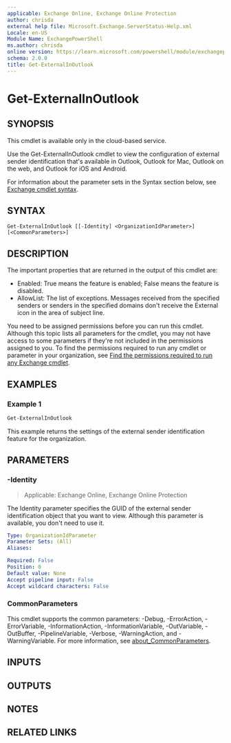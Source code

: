 ```yaml
---
applicable: Exchange Online, Exchange Online Protection
author: chrisda
external help file: Microsoft.Exchange.ServerStatus-Help.xml
Locale: en-US
Module Name: ExchangePowerShell
ms.author: chrisda
online version: https://learn.microsoft.com/powershell/module/exchangepowershell/get-externalinoutlook
schema: 2.0.0
title: Get-ExternalInOutlook
---
```


# Get-ExternalInOutlook

## SYNOPSIS
This cmdlet is available only in the cloud-based service.

Use the Get-ExternalInOutlook cmdlet to view the configuration of external sender identification that's available in Outlook, Outlook for Mac, Outlook on the web, and Outlook for iOS and Android.

For information about the parameter sets in the Syntax section below, see [Exchange cmdlet syntax](https://learn.microsoft.com/powershell/exchange/exchange-cmdlet-syntax).

## SYNTAX

```
Get-ExternalInOutlook [[-Identity] <OrganizationIdParameter>] [<CommonParameters>]
```

## DESCRIPTION
The important properties that are returned in the output of this cmdlet are:

- Enabled: True means the feature is enabled; False means the feature is disabled.
- AllowList: The list of exceptions. Messages received from the specified senders or senders in the specified domains don't receive the External icon in the area of subject line.

You need to be assigned permissions before you can run this cmdlet. Although this topic lists all parameters for the cmdlet, you may not have access to some parameters if they're not included in the permissions assigned to you. To find the permissions required to run any cmdlet or parameter in your organization, see [Find the permissions required to run any Exchange cmdlet](https://learn.microsoft.com/powershell/exchange/find-exchange-cmdlet-permissions).

## EXAMPLES

### Example 1
```powershell
Get-ExternalInOutlook
```

This example returns the settings of the external sender identification feature for the organization.

## PARAMETERS

### -Identity

> Applicable: Exchange Online, Exchange Online Protection

The Identity parameter specifies the GUID of the external sender identification object that you want to view. Although this parameter is available, you don't need to use it.

```yaml
Type: OrganizationIdParameter
Parameter Sets: (All)
Aliases:

Required: False
Position: 0
Default value: None
Accept pipeline input: False
Accept wildcard characters: False
```

### CommonParameters
This cmdlet supports the common parameters: -Debug, -ErrorAction, -ErrorVariable, -InformationAction, -InformationVariable, -OutVariable, -OutBuffer, -PipelineVariable, -Verbose, -WarningAction, and -WarningVariable. For more information, see [about_CommonParameters](https://go.microsoft.com/fwlink/p/?LinkID=113216).

## INPUTS

## OUTPUTS

## NOTES

## RELATED LINKS
